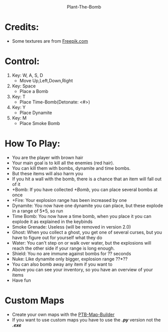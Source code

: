<div align=center>Plant-The-Bomb</div>

# Credits:
- Some textures are from <a href="https://de.freepik.com/">Freepik.com</a>

# Control:
1. Key: W, A, S, D
    - Move Up,Left,Down,Right
2. Key: Space
    - Place a Bomb
3. Key: T
    - Place Time-Bomb(Detonate: <#>)
4. Key: Y
    - Place Dynamite
5. Key: M
    - Place Smoke Bomb

# How To Play:
- You are the player with brown hair
- Your main goal is to kill all the enemies (red hair).
- You can kill them with bombs, dynamite and time bombs.
- But these items will also harm you
- If you hit a wall with the bomb, there is a chance that an item will fall out of it
- +Bomb: If you have collected *+Bomb*, you can place several bombs at once
- +Fire: Your explosion range has been increased by one
- Dynamite: You now have one dynamite you can place, but these explode in a range of 5*5, so run
- Time Bomb: You now have a time bomb, when you place it you can explode it as explained in the keybinds
- Smoke Grenade: Useless (will be removed in version 2.0)
- Ghost: When you collect a ghost, you get one of several curses, but you have to figure out for yourself what they do
- Water: You can't step on or walk over water, but the explosions will reach the other side if your range is long enough.
- Shield: You no are immune against bombs for ?? seconds
- Nuke: Like dynamite only bigger, explosion range ??*??
- You can also bomb away any item if you want to
- Above you can see your inventory, so you have an overview of your items
- Have fun

# Custom Maps
- Create your own maps with the [PTB-Map-Builder](https://github.com/PyFlat-Studios-JR/PTB-Map-Builder)
- If you want to use custom maps you have to use the __*.py*__ version not the __*.exe*__
